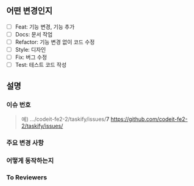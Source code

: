 ## 어떤 변경인지

- [ ] Feat: 기능 변경, 기능 추가
- [ ] Docs: 문서 작업
- [ ] Refactor: 기능 변경 없이 코드 수정
- [ ] Style: 디자인
- [ ] Fix: 버그 수정
- [ ] Test: 테스트 코드 작성

## 설명

### 이슈 번호

> 예) .../codeit-fe2-2/taskify/issues/**7**
> https://github.com/codeit-fe2-2/taskify/issues/

### 주요 변경 사항

### 어떻게 동작하는지

### To Reviewers
